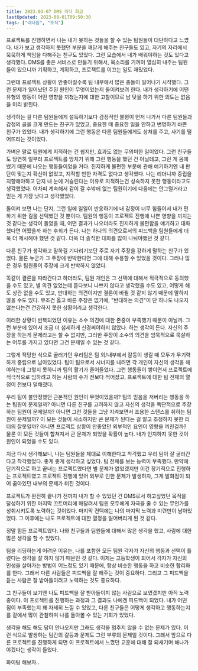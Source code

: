 ```yaml
---
title: 2023.03-07 DMS 리더 회고
lastUpdated: 2023-08-01T09:50:30
tags: ["리더쉽", "조직"]
---
```


프로젝트를 진행하면서 나는 내가 못하는 것들을 할 수 있는 팀원들이 대단하다고 느꼈다. 내가 보고 생각하지 못했던 부분을 깨닫게 해주는 친구들도 있고, 자기의 자리에서 묵묵하게 책임을 다해주는 친구도 있었다. 그런 모습에서 내가 배워야하는 것도 있다고 생각했다. DMS를 좋은 서비스로 만들기 위해서, 목소리를 기꺼이 열심히 내주는 팀원들이 있으니까 기획하고, 계획하고, 프로젝트를 이끄는 일도 재밌었다.

그런데 프로젝트 상황이 안좋아질수록 팀 내부에서 많은 충돌이 일어나기 시작했다. 그런 문제가 일어났던 주된 원인이 무엇이었는지 돌이켜보려 한다. 내가 생각하기에 어떤 유형의 행동이 어떤 영향을 끼쳤는지에 대한 고찰이므로 남 탓을 하기 위한 의도는 없음을 미리 밝힌다.

생각하는 걸 다른 팀원들에게 설득하기보다 감정적인 불평이 먼저 나가서 다른 팀원들과 감정의 골을 크게 만드는 친구가 있었고, 중요한 때 중요한 일을 안하고 변명하기 바쁜 친구가 있었다. 내가 생각하기에 그런 행동은 다른 팀원들에게도 상처를 주고, 사기를 떨어뜨리는 것이었다.

가벼운 말로 팀원에게 지적하는 건 쉽지만, 효과도 없는 무의미한 일이었다. 그런 친구들도 당연히 일부러 프로젝트를 망치기 위해 그런 행동을 했던 건 아닐테고, 그런 게 몸에 뱄기 때문에 나오는 행동들이었을 거다. 진지하게 불편한 부분에 관해 얘기하기엔 내 판단이 맞는지 확신이 없었고, 지적할 만한 자격도 없다고 생각했다. 나는 리더니까 중립을 지향해야하고 단지 내 눈에 거슬린다는 이유로 지적하는건 성숙하지 못한 행동이라고도 생각했었다. 어차피 계속해서 같이 갈 수밖에 없는 팀원이기에 다음에는 안그럴거라고 믿는 게 가장 낫다고 생각했었다.

돌이켜 보면 나는 단지, 그런 일에 일일이 반응하기에 내 감정이 너무 힘들어서 내가 편하기 위한 길을 선택했던 것 뿐이다. 팀원의 행동이 프로젝트 진행에 나쁜 영향을 끼치는 것 같다는 생각이 들었을 때, 어떤 결과가 나오더라도 진지하게 불편함을 얘기하고 대화했다면 어땠을까 하는 후회가 든다. 나는 하나의 의견으로서의 피드백을 팀원들에게 더욱 더 제시해야 했던 것 같다. 더욱 더 솔직한 대화를 많이 나눠야했던 것 같다.

다른 친구가 생각하고 말하길 기다리기보단 주로 자기 주장을 강하게 말하는 친구가 있었다. 물론 누군가 그 주장에 반박한다면 그에 대해 수용할 수 있었을 것이다. 그러나 많은 경우 팀원들이 주장에 크게 반박하지 않았다.

똑같이 결론을 따라간다고 하더라도, 팀원 개인은 그 선택에 대해서 적극적으로 동의했을 수도 있고, 별 의견 없었는데 듣다보니 나쁘지 않다고 생각했을 수도 있고, 어떻게 해도 상관 없을 수도 있고, 반대하는 의견이지만 결론이 바뀔 것 같지 않기 때문에 말하지 않을 수도 있다. 무조건 옳고 바른 주장은 없기에, "반대하는 의견"이 단 하나도 나오지 않는다는건 건강하지 못한 상황이라고 생각한다.

이러한 상황이 반복되었던 이유는 소수 의견에 대한 존중이 부족했기 때문이 아닐까. 그런 부분에 있어서 조금 더 섬세하게 신경써야하지 않았나. 하는 생각이 든다. 자신의 주장을 하는게 문제라고는 할 수 없지만, 그러한 주장이 소수의 의견을 암묵적으로 묵살하는 어투를 가지고 있다면 그건 문제일 수 있는 것 같다.

그렇게 적당한 식으로 굴러가던 우리팀은 팀 외/내부에서 갈등이 생길 때 모두가 무기력하게 중립으로 남아있었다. 팀이 팀으로서 시너지를 내려면 각 개인이 자신의 생각을 해야하는데 그렇지 못하니까 팀의 활기가 줄어들었다. 그런 행동들이 쌓이면서 프로젝트에 적극적으로 임하려고 하는 사람의 수가 전보다 적어졌고, 프로젝트에 대한 팀 전체의 열정이 전보다 덜해졌다.

우리 팀이 불안정했던 근본적인 원인이 무엇이었을까? 팀의 믿음을 저버리는 행동을 하는 팀원이 문제일까? 아니면 다른 친구를 고려하지 않고 자신의 생각을 독단적으로 주장하는 팀원이 문제일까? 아니면 그런 것들을 그냥 지켜보면서 조용한 스탠스를 취하는 팀원이 문제일까? 이 모든 것들이 사소하지만 큰 문제가 된다는 걸 알고 조정하지 못한 리더의 잘못일까? 아니면 프로젝트 상황이 안좋았던 외부적인 요인이 영향을 끼친걸까? 물론 이 모든 것들이 합쳐져서 큰 문제가 되었을 확률이 높다. 내가 인지하지 못한 것이 원인이 되었을 수도 있다.

지금 다시 생각해보니, 나는 팀원들을 제대로 이해한다고 착각했고 우리 팀이 잘 굴러간다고 착각했었다. 좋게 좋게 생각하고 싶었다. 팀 전체를 보는 능력이 부족했다. 만약에 단기적으로 하고 끝내는 프로젝트였다면 별 문제가 없었겠지만 이건 장기적으로 진행하는 프로젝트였고 프로젝트 진행에 있어 외부로 인한 문제가 발생하자, 그게 발화점이 되어 곪아있던 내부의 문제가 터진 것이다.

프로젝트가 완전히 끝나기 전까지 내가 할 수 있었던 건 DMS로서 하고싶었던 목적을 달성하기 위한 마지막 끄트머리에 매달려서 팀윈 모두에게 자극을 줄 수 있는 무언가를 성취시키도록 노력하는 것이었다. 마지막 컨택에는 나의 마지막 노력과 미련만이 남아있었다. 그 이후에는 나도 프로젝트에 대한 열정을 잃어버리게 된 것 같다.

정말 힘든 프로젝트였다. 나와 친구들과 팀원들에 대해서 많은 생각을 했고, 사람에 대한 많은 생각을 할 수 있었다.

팀을 리딩하는게 어려운 이유는, 나를 포함한 모든 팀원 각자가 자신의 행동과 선택이 틀렸다는 생각을 잘 하지 않기 때문인 것 같다. 이제는 고등학생이 되어서 각자가 자신의 인생을 살아가는 방법이 어느정도 있기 때문에, 항상 비슷한 행동을 하고 비슷한 합리화를 한다. 그래서 다른 사람들은 피드백을 잘 해주는 것이 중요하다. 그리고 그 피드백을 듣는 사람은 잘 받아들이려고 노력하는 것도 중요하다.

그 친구들이 보기엔 나도 피드백을 잘 받아들이지 않는 사람으로 보였겠지만 아직 노력중이다. 이 프로젝트를 진행하는 과정과 그 결과도 나에겐 피드백이 되었다. 내가 어떤 점이 부족했는지 꽤 자세히 느낄 수 있었고, 다른 친구들은 어떻게 생각하고 행동하는지를 겉에서 많이 관찰하며 나를 돌아볼 수 있는 기회가 있었다.

생각을 해도 해도 답이 안나오지만 그래도 생각을 멈추지 않을 수 없는 문제가 있다. 이런 식으로 발생하는 팀간의 갈등과 문제도 그런 부류의 문제일 것이다. 그래서 앞으로 다른 프로젝트를 진행하게 되면 이 프로젝트에서 느꼈던 교훈에 대해 잘 되새기며 해나가야겠다는 생각이 들었다.

화이팅 해보자..
